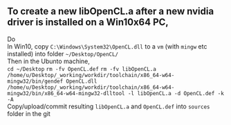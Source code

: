 ## To create a new libOpenCL.a after a new nvidia driver is installed on a Win10x64 PC,  

Do  
In Win10, copy `C:\Windows\System32\OpenCL.dll` to a `vm` (with `mingw` etc installed) into folder `~/Desktop/OpenCL/`  
Then in the Ubunto machine,    
`cd ~/Desktop`
`rm -fv OpenCL.def`
`rm -fv libOpenCL.a`
`/home/u/Desktop/_working/workdir/toolchain/x86_64-w64-mingw32/bin/gendef OpenCL.dll`  
`/home/u/Desktop/_working/workdir/toolchain/x86_64-w64-mingw32/bin/x86_64-w64-mingw32-dlltool -l libOpenCL.a -d OpenCL.def -k -A`  
Copy/upload/commit resulting `libOpenCL.a` and `OpenCL.def` into `sources` folder in the git  
		
